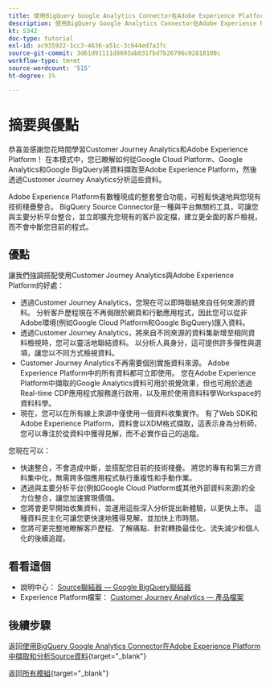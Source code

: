 ```yaml
---
title: 使用BigQuery Google Analytics Connector在Adobe Experience Platform中擷取和分析Source資料 — 摘要
description: 使用BigQuery Google Analytics Connector在Adobe Experience Platform中擷取和分析Source資料 — 摘要
kt: 5342
doc-type: tutorial
exl-id: ac935922-1cc3-4636-a51c-3c644ed7a3fc
source-git-commit: 3d61d91111d8693ab031fbd7b26706c02818108c
workflow-type: tm+mt
source-wordcount: '515'
ht-degree: 1%

---
```


# 摘要與優點

恭喜並感謝您花時間學習Customer Journey Analytics和Adobe Experience Platform！
在本模式中，您已瞭解如何從Google Cloud Platform、Google Analytics和Google BigQuery將資料擷取至Adobe Experience Platform，然後透過Customer Journey Analytics分析這些資料。

Adobe Experience Platform有數種現成的整套整合功能，可輕鬆快速地與您現有技術棧疊整合。 BigQuery Source Connector是一種與平台無關的工具，可讓您與主要分析平台整合，並立即擴充您現有的客戶設定檔，建立更全面的客戶檢視，而不會中斷您目前的程式。

## 優點

讓我們強調搭配使用Customer Journey Analytics與Adobe Experience Platform的好處：

- 透過Customer Journey Analytics，您現在可以即時聯結來自任何來源的資料。 分析客戶歷程現在不再侷限於網頁和行動應用程式，因此您可以從非Adobe環境(例如Google Cloud Platform和Google BigQuery)匯入資料。
- 透過Customer Journey Analytics，將來自不同來源的資料集新增至相同資料檢視時，您可以靈活地聯結資料。 以分析人員身分，這可提供許多彈性與選項，讓您以不同方式檢視資料。
- Customer Journey Analytics不再需要個別實施資料來源。 Adobe Experience Platform中的所有資料都可立即使用。 您在Adobe Experience Platform中擷取的Google Analytics資料可用於視覺效果，但也可用於透過Real-time CDP應用程式服務進行啟用，以及用於使用資料科學Workspace的資料科學。
- 現在，您可以在所有線上來源中僅使用一個資料收集實作。 有了Web SDK和Adobe Experience Platform，資料會以XDM格式擷取，這表示身為分析師，您可以專注於從資料中獲得見解，而不必實作自己的追蹤。

您現在可以：

- 快速整合，不會造成中斷，並搭配您目前的技術棧疊。 將您的專有和第三方資料集中化，無需跨多個應用程式執行重複性和手動作業。
- 透過與主要分析平台(例如Google Cloud Platform或其他外部資料來源)的全方位整合，讓您加速實現價值。
- 您將會更早開始收集資料，並運用這些深入分析提出新體驗，以更快上市。 這種資料民主化可讓您更快速地獲得見解，並加快上市時間。
- 您將可更完整地瞭解客戶歷程、了解痛點、針對轉換最佳化、流失減少和個人化的後續追蹤。

## 看看這個

- 說明中心： [Source聯結器 — Google BigQuery聯結器](https://experienceleague.adobe.com/docs/experience-platform/sources/connectors/databases/bigquery.html?lang=zh-Hant)
- Experience Platform檔案： [Customer Journey Analytics — 產品檔案](https://experienceleague.adobe.com/docs/analytics-platform/using/cja-landing.html?lang=zh-Hant)

## 後續步驟

返回[使用BigQuery Google Analytics Connector在Adobe Experience Platform中擷取和分析Source資料](./customer-journey-analytics-bigquery-gcp.md){target="_blank"}

返回[所有模組](./../../../../overview.md){target="_blank"}
